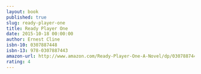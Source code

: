 ```yaml
---
layout: book
published: true
slug: ready-player-one
title: Ready Player One
date: 2015-10-18 00:00:00
author: Ernest Cline
isbn-10: 0307887448
isbn-13: 978-0307887443
amazon-url: http://www.amazon.com/Ready-Player-One-A-Novel/dp/0307887448
rating: 4
---
```

